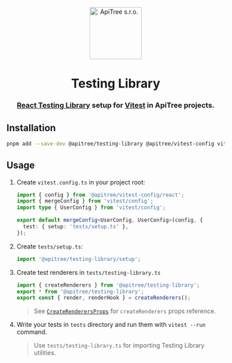 <div align="center">

<a href="https://github.com/ApiTreeCZ">
<img alt="ApiTree s.r.o." src="https://www.apitree.cz/static/images/logo-header.svg" width="120" />
</a>

# Testing Library

### [React Testing Library](https://testing-library.com/docs/react-testing-library/intro/) setup for [Vitest](https://vitest.dev) in ApiTree projects.

</div>

## Installation

```bash
pnpm add --save-dev @apitree/testing-library @apitree/vitest-config vitest
```

## Usage

1. Create `vitest.config.ts` in your project root:

   ```typescript
   import { config } from '@apitree/vitest-config/react';
   import { mergeConfig } from 'vitest/config';
   import type { UserConfig } from 'vitest/config';

   export default mergeConfig<UserConfig, UserConfig>(config, {
     test: { setup: 'tests/setup.ts' },
   });
   ```

2. Create `tests/setup.ts`:

   ```typescript
   import '@apitree/testing-library/setup';
   ```

3. Create test renderers in `tests/testing-library.ts`

   ```typescript jsx
   import { createRenderers } from '@apitree/testing-library';
   export * from '@apitree/testing-library';
   export const { render, renderHook } = createRenderers();
   ```

   > See [`CreateRenderersProps`](./src/testing-library.ts) for `createRenderers` props reference.

4. Write your tests in `tests` directory and run them with `vitest --run` command.

   > Use `tests/testing-library.ts` for importing Testing Library utilities.
